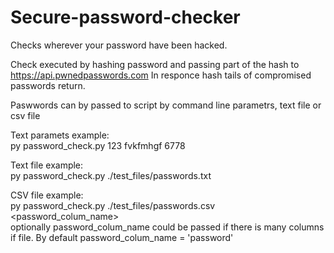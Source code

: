 # Secure-password-checker

Checks wherever your password have been hacked.

Check executed by hashing password and passing part of the hash to https://api.pwnedpasswords.com
In responce hash tails of compromised passwords return.<br>

Paswwords can by passed to script by command line parametrs, text file or csv file<br>

Text paramets example:<br>
py password_check.py 123 fvkfmhgf 6778

Text file example:<br>
py password_check.py ./test_files/passwords.txt

CSV file example:<br>
py password_check.py ./test_files/passwords.csv <password_colum_name><br>
optionally password_colum_name could be passed if there is many columns if file.
By default password_colum_name = 'password'


 